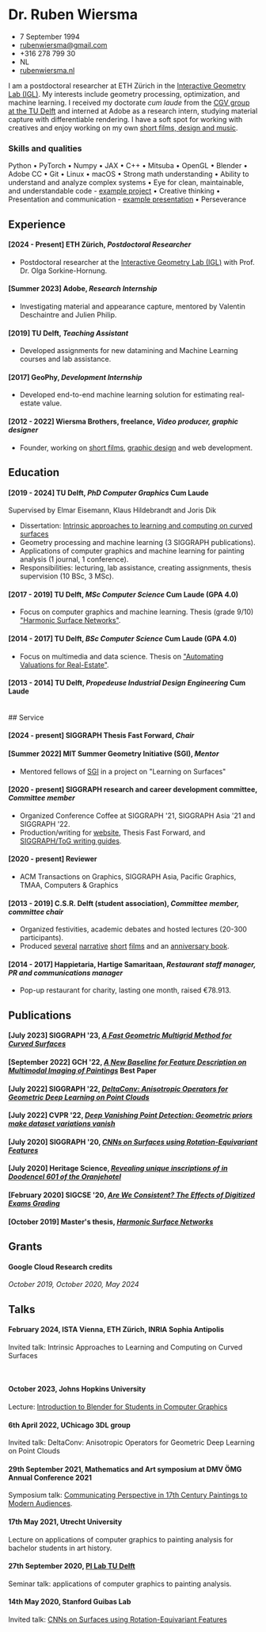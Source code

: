 <div style="width: 80px; height: 80px; border-radius: 40px; margin: 0 0 0 20px; float: right; background: url(profile_ruben.jpg); background-position: -2px -5px; background-size: cover"></div>

# Dr. Ruben Wiersma
- 7 September 1994
- [rubenwiersma@gmail.com](mailto:rubenwiersma@gmail.com)
- +316 278 799 30
- NL
- [rubenwiersma.nl](https://rubenwiersma.nl)

I am a postdoctoral researcher at ETH Zürich in the [Interactive Geometry Lab (IGL)](https://igl.ethz.ch/). My interests include geometry processing, optimization, and machine learning. I received my doctorate _cum laude_ from the [CGV group at the TU Delft](http://graphics.tudelft.nl) and interned at Adobe as a research intern, studying material capture with differentiable rendering. I have a soft spot for working with creatives and enjoy working on my own [short films, design and music](https://rubenwiersma.nl/category/creative-portfolio.html).

### Skills and qualities
Python • PyTorch • Numpy • JAX • C++ • Mitsuba • OpenGL • Blender • Adobe CC • Git • Linux • macOS • 
Strong math understanding • Ability to understand and analyze complex systems • Eye for clean, maintainable, and understandable code - [example project](https://github.com/rubenwiersma/deltaconv) • Creative thinking • Presentation and communication - [example presentation](https://www.youtube.com/watch?v=pKVtuz4dG0g) • Perseverance

## Experience

#### [2024 - Present] __ETH Zürich__, _Postdoctoral Researcher_

- Postdoctoral researcher at the [Interactive Geometry Lab (IGL)](https://igl.ethz.ch/) with Prof. Dr. Olga Sorkine-Hornung.

#### [Summer 2023] __Adobe__, _Research Internship_

- Investigating material and appearance capture, mentored by Valentin Deschaintre and Julien Philip.

#### [2019] __TU Delft__, _Teaching Assistant_

- Developed assignments for new datamining and Machine Learning courses and lab assistance.

#### [2017] __GeoPhy__, _Development Internship_

- Developed end-to-end machine learning solution for estimating real-estate value.

#### [2012 - 2022] __Wiersma Brothers, freelance__, _Video producer, graphic designer_

- Founder, working on [short films](https://rubenwiersma.nl/tags.html#film), [graphic design](https://rubenwiersma.nl/tags.html#graphic-design) and web development.


## Education

#### [2019 - 2024] __TU Delft__, _PhD Computer Graphics_ __Cum Laude__
Supervised by Elmar Eisemann, Klaus Hildebrandt and Joris Dik

- Dissertation: [Intrinsic approaches to learning and computing on curved surfaces](https://repository.tudelft.nl/record/uuid:63932f79-d73d-45db-8cec-ce450204b939)
- Geometry processing and machine learning (3 SIGGRAPH publications).
- Applications of computer graphics and machine learning for painting analysis (1 journal, 1 conference).
- Responsibilities: lecturing, lab assistance, creating assignments, thesis supervision (10 BSc, 3 MSc).

#### [2017 - 2019] __TU Delft__, _MSc Computer Science_ __Cum Laude (GPA 4.0)__

- Focus on computer graphics and machine learning. Thesis (grade 9/10) ["Harmonic Surface Networks"](https://repository.tudelft.nl/islandora/object/uuid:931ee653-eb26-40c2-8f54-9c5835fd6fba/datastream/OBJ/download).

#### [2014 - 2017] __TU Delft__, _BSc Computer Science_ __Cum Laude (GPA 4.0)__

- Focus on multimedia and data science. Thesis on ["Automating Valuations for Real-Estate"](https://repository.tudelft.nl/islandora/object/uuid:d2a020e3-07b3-42c8-a926-0e0e2f7ed6f0/datastream/OBJ/download).

#### [2013 - 2014] __TU Delft__, _Propedeuse Industrial Design Engineering_ __Cum Laude__

<br />
## Service

#### [2024 - present] __SIGGRAPH Thesis Fast Forward__, _Chair_

#### [Summer 2022] __MIT Summer Geometry Initiative (SGI)__, _Mentor_

- Mentored fellows of [SGI](https://sgi.mit.edu) in a project on "Learning on Surfaces"


#### [2020 - present] __SIGGRAPH research and career development committee__, _Committee member_

- Organized Conference Coffee at SIGGRAPH '21, SIGGRAPH Asia '21 and SIGGRAPH '22.
- Production/writing for [website](https://research.siggraph.org), Thesis Fast Forward, and [SIGGRAPH/ToG writing guides](https://research.siggraph.org/blog/guides/explanatory-paper-figures-with-illustrator-and-blender/).


#### [2020 - present] __Reviewer__
- ACM Transactions on Graphics, SIGGRAPH Asia, Pacific Graphics, TMAA, Computers & Graphics


#### [2013 - 2019] __C.S.R. Delft (student association)__, _Committee member, committee chair_

- Organized festivities, academic debates and hosted lectures (20-300 participants).
- Produced [several](/creative%20portfolio/2015/11/01/La-Serenissima.html) [narrative](/creative%20portfolio/2018/11/01/Motown-Fever.html) [short](/creative%20portfolio/2016/05/01/Onontdekt.html) [films](/creative%20portfolio/2015/02/01/Magnifique.html) and an [anniversary book](/creative%20portfolio/2017/02/01/Pioniers-Book.html).


#### [2014 - 2017] __Happietaria__, __Hartige Samaritaan__, _Restaurant staff manager, PR and communications manager_

- Pop-up restaurant for charity, lasting one month, raised €78.913.

## Publications

#### [July 2023] __SIGGRAPH '23__, _[A Fast Geometric Multigrid Method for Curved Surfaces](https://rubenwiersma.nl/gravomg)_

#### [September 2022] __GCH '22__, _[A New Baseline for Feature Description on Multimodal Imaging of Paintings](https://rubenwiersma.nl/publications/2022/09/28/A-New-Baseline.html)_ __Best Paper__

#### [July 2022] __SIGGRAPH '22__, _[DeltaConv: Anisotropic Operators for Geometric Deep Learning on Point Clouds](https://rubenwiersma.nl/deltaconv)_

#### [July 2022] __CVPR '22__, _[Deep Vanishing Point Detection: Geometric priors make dataset variations vanish](https://arxiv.org/pdf/2203.08586.pdf)_

#### [July 2020] __SIGGRAPH '20__, _[CNNs on Surfaces using Rotation-Equivariant Features](https://rubenwiersma.nl/hsn)_

#### [July 2020] __Heritage Science__, _[Revealing unique inscriptions of in Doodencel 601 of the Oranjehotel](https://doi.org/10.1186/s40494-020-00418-8)_

#### [February 2020] __SIGCSE '20__, _[Are We Consistent? The Effects of Digitized Exams Grading](https://doi.org/10.1145/3328778.3372630)_

#### [October 2019] __Master's thesis__, _[Harmonic Surface Networks](http://resolver.tudelft.nl/uuid:931ee653-eb26-40c2-8f54-9c5835fd6fba)_

## Grants

#### __Google Cloud Research credits__
_October 2019, October 2020, May 2024_

## Talks

#### February 2024, __ISTA Vienna, ETH Zürich, INRIA Sophia Antipolis__
Invited talk: Intrinsic Approaches to Learning and Computing on Curved Surfaces

<br />

#### October 2023, __Johns Hopkins University__
Lecture: [Introduction to Blender for Students in Computer Graphics](https://youtu.be/_nmZ5JeH0N4)

#### 6th April 2022, __UChicago 3DL group__
Invited talk: DeltaConv: Anisotropic Operators for Geometric Deep Learning on Point Clouds

#### 29th September 2021, __Mathematics and Art symposium at DMV ÖMG Annual Conference 2021__
Symposium talk: [Communicating Perspective in 17th Century Paintings to Modern Audiences](https://www.youtube.com/watch?v=qCk4thMuPVM&list=PLIQnnJvM8OOkdVa7p-uYbMs5OnR2Gcza-&index=6).

#### 17th May 2021, __Utrecht University__
Lecture on applications of computer graphics to painting analysis for bachelor students in art history.

#### 27th September 2020, __[PI Lab TU Delft](https://www.tudelft.nl/en/ide/research/research-labs/pi-lab)__
Seminar talk: applications of computer graphics to painting analysis.

#### 14th May 2020, __Stanford Guibas Lab__
Invited talk: <a href="/hsn">CNNs on Surfaces using Rotation-Equivariant Features</a>